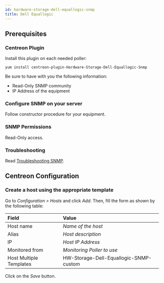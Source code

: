 ```yaml
---
id: hardware-storage-dell-equallogic-snmp
title: Dell Equallogic
---
```


## Prerequisites

### Centreon Plugin

Install this plugin on each needed poller:

``` shell
yum install centreon-plugin-Hardware-Storage-Dell-Equallogic-Snmp
```

Be sure to have with you the following information:

  - Read-Only SNMP community
  - IP Address of the equipment

### Configure SNMP on your server

Follow constructor procedure for your equipment.

### SNMP Permissions

Read-Only access.

### Troubleshooting

Read [Troubleshooting
SNMP](../getting-started/how-to-guides/troubleshooting-plugins.md/#troubleshooting-snmp).

## Centreon Configuration

### Create a host using the appropriate template

Go to *Configuration \> Hosts* and click *Add*. Then, fill the form as shown by
the following table:

| Field                                | Value                                  |
| :----------------------------------- | :------------------------------------- |
| Host name                            | *Name of the host*                     |
| Alias                                | *Host description*                     |
| IP                                   | *Host IP Address*                      |
| Monitored from                       | *Monitoring Poller to use*             |
| Host Multiple Templates              | HW-Storage-Dell-Equallogic-SNMP-custom |

Click on the *Save* button.
